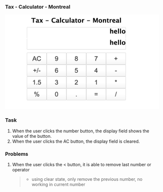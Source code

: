 ### Tax - Calculator - Montreal

![Calculator!](./public/imgs/simple.png)

### Task

1. When the user clicks the number button, the display field shows the value of the button.
2. When the user clicks the AC button, the display field is cleared.

### Problems

1. When the user clicks the < button, it is able to remove last number or operator
   > - using clear state, only remove the previous number, no working in current number
